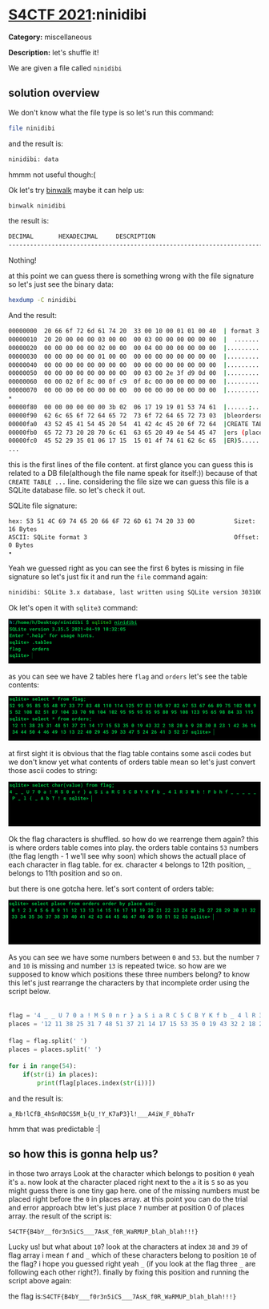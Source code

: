 # [S4CTF 2021](https://s4ctf.peykar.io):ninidibi

**Category:** miscellaneous

**Description:** let's shuffle it!

We are given a file called `ninidibi` 

## solution overview

We don't know what the file type is so let's run this command:
```bash
file ninidibi
```
and the result is:
```bash
ninidibi: data
```
hmmm not useful though:(

Ok let's try [binwalk](https://github.com/ReFirmLabs/binwalk) maybe it can help us:

```bash 
binwalk ninidibi
```

the result is:
```bash
DECIMAL       HEXADECIMAL     DESCRIPTION
--------------------------------------------------------------------------------
```
Nothing!

at this point we can guess there is something wrong with the file signature so let's just see the binary data:
```bash
hexdump -C ninidibi
```
And the result:
```bash
00000000  20 66 6f 72 6d 61 74 20  33 00 10 00 01 01 00 40  | format 3......@|
00000010  20 20 00 00 00 03 00 00  00 03 00 00 00 00 00 00  |  ..............|
00000020  00 00 00 00 00 02 00 00  00 04 00 00 00 00 00 00  |................|
00000030  00 00 00 00 00 01 00 00  00 00 00 00 00 00 00 00  |................|
00000040  00 00 00 00 00 00 00 00  00 00 00 00 00 00 00 00  |................|
00000050  00 00 00 00 00 00 00 00  00 03 00 2e 3f d9 0d 00  |............?...|
00000060  00 00 02 0f 8c 00 0f c9  0f 8c 00 00 00 00 00 00  |................|
00000070  00 00 00 00 00 00 00 00  00 00 00 00 00 00 00 00  |................|
*
00000f80  00 00 00 00 00 00 3b 02  06 17 19 19 01 53 74 61  |......;......Sta|
00000f90  62 6c 65 6f 72 64 65 72  73 6f 72 64 65 72 73 03  |bleordersorders.|
00000fa0  43 52 45 41 54 45 20 54  41 42 4c 45 20 6f 72 64  |CREATE TABLE ord|
00000fb0  65 72 73 20 28 70 6c 61  63 65 20 49 4e 54 45 47  |ers (place INTEG|
00000fc0  45 52 29 35 01 06 17 15  15 01 4f 74 61 62 6c 65  |ER)5......Otable|
...
```
this is the first lines of the file content. at first glance you can guess this is related to a DB file(although the file name speak for itself:)) because of that `CREATE TABLE ...` line. considering the file size we can guess this file is a SQLite database file. so let's check it out.

SQLite file signature:
```text
hex: 53 51 4C 69 74 65 20 66 6F 72 6D 61 74 20 33 00           Sizet:    16 Bytes
ASCII: SQLite format 3                                         Offset:  0 Bytes	
•	
```

Yeah we guessed right as you can see the first 6 bytes is missing in file signature so let's just fix it and run the `file` command again:

```bash
ninidibi: SQLite 3.x database, last written using SQLite version 3031001

```
Ok let's open it with `sqlite3` command:

![tablesList](table_list.png)

as you can see we have 2 tables here `flag` and `orders` let's see the table contents:

![tableContents](table_contents.png)

at first sight it is obvious that the flag table contains some ascii codes but we don't know yet what contents of orders table mean so let's just convert those ascii codes to string:

![strings](string.png)

Ok the flag characters is shuffled. so how do we rearrenge them again? this is where orders table comes into play. the orders table contains `53` numbers (the flag length - 1 we'll see why soon) which shows the actuall place of each character in flag table. for ex. character `4` belongs to 12th position, `_` belongs to 11th position and so on.

but there is one gotcha here. let's sort content of orders table:

![ordered](order_place.png)

As you can see we have some numbers between `0` and `53`. but the number `7` and `10` is missing and number `13` is repeated twice. so how are we supposed to know which positions these three numbers belong? to know this let's just rearrange the characters by that incomplete order using the script below.

```python
 
flag = '4 _ _ U 7 0 a ! M S 0 n r } a S i a R C 5 C B Y K f b _ 4 l R 3 W h ! F b h f _ _ _ _ _ P _ l { _ A b T ! s'
places = '12 11 38 25 31 7 48 51 37 21 14 17 15 53 35 0 19 43 32 2 18 20 6 9 28 30 8 23 1 42 36 16 34 44 50 4 46 49 13 13 22 40 29 45 39 33 47 5 24 26 41 3 52 27'

flag = flag.split(' ')
places = places.split(' ')

for i in range(54):
    if(str(i) in places):
        print(flag[places.index(str(i))])

```
and the result is:

```text
a_Rb!lCfB_4hSnR0CS5M_b{U_!Y_K7aP3}l!___A4iW_F_0bhaTr
```
hmm that was predictable :|

## so how this is gonna help us?

in those two arrays Look at the character which belongs to position `0` yeah it's `a`. now look at the character placed right next to the `a` it is `S` so as you might guess there is one tiny gap here. one of the missing numbers must be placed right before the `0` in places array. at this point you can do the trial and error approach btw let's just place `7` number at position 0 of places array. the result of the script is:
```text
S4CTF{B4bY__f0r3n5iCS___7AsK_f0R_WaRMUP_blah_blah!!!}
```
Lucky us! but what about `10`? look at the characters at index `38` and `39` of flag array i mean `f` and `_` which of these characters belong to position `10` of the flag? i hope you guessed right yeah `_` (if you look at the flag three `_` are following each other right?). finally by fixing this position and running the script above again:

the flag is:`S4CTF{B4bY___f0r3n5iCS___7AsK_f0R_WaRMUP_blah_blah!!!}`

